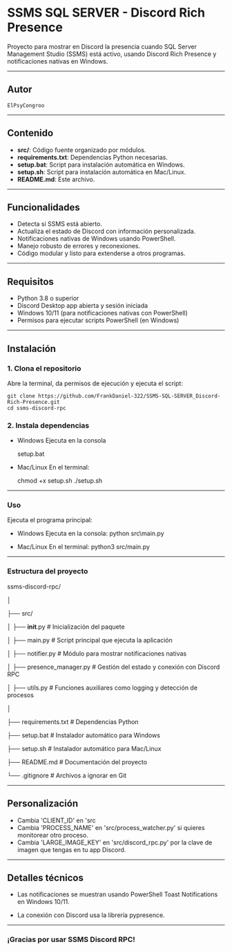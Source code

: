 # SSMS SQL SERVER - Discord Rich Presence

Proyecto para mostrar en Discord la presencia cuando SQL Server Management Studio (SSMS) está activo, usando Discord Rich Presence y notificaciones nativas en Windows.

---

## Autor

    ElPsyCongroo

---

## Contenido

- **src/**: Código fuente organizado por módulos.
- **requirements.txt**: Dependencias Python necesarias.
- **setup.bat**: Script para instalación automática en Windows.
- **setup.sh**: Script para instalación automática en Mac/Linux.
- **README.md**: Este archivo.

---

## Funcionalidades

- Detecta si SSMS está abierto.
- Actualiza el estado de Discord con información personalizada.
- Notificaciones nativas de Windows usando PowerShell.
- Manejo robusto de errores y reconexiones.
- Código modular y listo para extenderse a otros programas.

---

## Requisitos

- Python 3.8 o superior
- Discord Desktop app abierta y sesión iniciada
- Windows 10/11 (para notificaciones nativas con PowerShell)
- Permisos para ejecutar scripts PowerShell (en Windows)

---

## Instalación

### 1. Clona el repositorio

Abre la terminal, da permisos de ejecución y ejecuta el script:

    git clone https://github.com/FrankDaniel-322/SSMS-SQL-SERVER_Discord-Rich-Presence.git
    cd ssms-discord-rpc

### 2. Instala dependencias

- Windows
Ejecuta en la consola

    setup.bat

- Mac/Linux
En el terminal:

    chmod +x setup.sh
    ./setup.sh

---

### Uso

Ejecuta el programa principal:

- Windows
Ejecuta en la consola:
    python src\main.py

- Mac/Linux
En el terminal:
    python3 src/main.py

---

### Estructura del proyecto

ssms-discord-rpc/

│

├── src/

│   ├── __init__.py            # Inicialización del paquete

│   ├── main.py                # Script principal que ejecuta la aplicación

│   ├── notifier.py            # Módulo para mostrar notificaciones nativas

│   ├── presence_manager.py    # Gestión del estado y conexión con Discord RPC

│   ├── utils.py               # Funciones auxiliares como logging y detección de procesos

│

├── requirements.txt           # Dependencias Python

├── setup.bat                  # Instalador automático para Windows

├── setup.sh                   # Instalador automático para Mac/Linux

├── README.md                  # Documentación del proyecto

└── .gitignore                 # Archivos a ignorar en Git

---

## Personalización

 - Cambia 'CLIENT_ID' en 'src
 - Cambia 'PROCESS_NAME' en 'src/process_watcher.py' si quieres monitorear otro proceso.
 - Cambia 'LARGE_IMAGE_KEY' en 'src/discord_rpc.py' por la clave de imagen que tengas en tu app Discord.

---

## Detalles técnicos

 - Las notificaciones se muestran usando PowerShell Toast Notifications en Windows 10/11.

 - La conexión con Discord usa la librería pypresence.

---

### ¡Gracias por usar SSMS Discord RPC!
